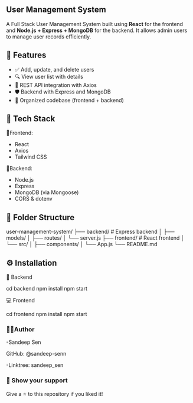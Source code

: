 ## User Management System

A Full Stack User Management System built using **React** for the frontend and **Node.js + Express + MongoDB** for the backend. It allows admin users to manage user records efficiently.

## 🚀 Features

- ✅ Add, update, and delete users
- 🔍 View user list with details
- 📡 REST API integration with Axios
- 🛡 Backend with Express and MongoDB
- 📁 Organized codebase (frontend + backend)

## 🧱 Tech Stack

🔹Frontend:
- React
- Axios
- Tailwind CSS

🔸Backend:
- Node.js
- Express
- MongoDB (via Mongoose)
- CORS & dotenv

## 📂 Folder Structure

user-management-system/
├── backend/ # Express backend
│ ├── models/
│ ├── routes/
│ └── server.js
├── frontend/ # React frontend
│ └── src/
│ ├── components/
│ └── App.js
└── README.md

## ⚙️ Installation

🔧 Backend

cd backend
npm install
npm start

💻 Frontend

cd frontend
npm install
npm start


### 🧑‍💻Author

-Sandeep Sen

GitHub: @sandeep-senn

-Linktree: sandeep_sen

### 🌟 Show your support
Give a ⭐️ to this repository if you liked it!

